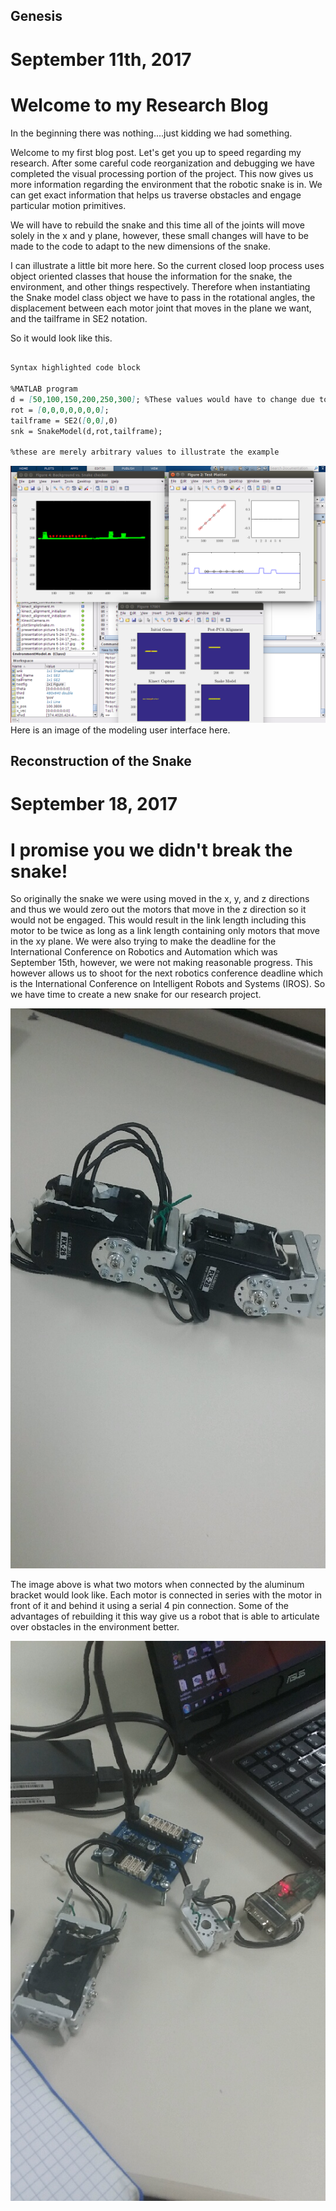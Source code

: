 ## **Genesis**
# September 11th, 2017
# Welcome to my Research Blog
In the beginning there was nothing....just kidding we had something.

Welcome to my first blog post. Let's get you up to speed regarding my research. After some careful code reorganization and debugging we have completed the visual processing portion of the project. This now gives us more information regarding the environment that the robotic snake is in. We can get exact information that helps us traverse obstacles and engage particular motion primitives.

We will have to rebuild the snake and this time all of the joints will move solely in the x and y plane, however, these small changes will have to be made to the code to adapt to the new dimensions of the snake.

I can illustrate a little bit more here. So the current closed loop process uses object oriented classes that house the information for the snake, the environment, and other things respectively. Therefore when instantiating the Snake model class object we have to pass in the rotational angles, the displacement between each motor joint that moves in the plane we want, and the tailframe in SE2 notation.

So it would look like this.

```markdown

Syntax highlighted code block

%MATLAB program
d = [50,100,150,200,250,300]; %These values would have to change due to the new displacement.  
rot = [0,0,0,0,0,0,0];
tailframe = SE2([0,0],0)
snk = SnakeModel(d,rot,tailframe);

%these are merely arbitrary values to illustrate the example
```



![Image](pics/visual_modeler.png)
Here is an image of the modeling user interface here.


## **Reconstruction of the Snake**
# September 18, 2017
# I promise you we didn't break the snake!

So originally the snake we were using moved in the x, y, and z directions and thus we would zero out the motors that move in the z direction so it would not be engaged. This would result in the link length including this motor to be twice as long as a link length containing only motors that move in the xy plane. We were also trying to make the deadline for the International Conference on Robotics and Automation which was September 15th, however, we were not making reasonable progress. This however allows us to shoot for the next robotics conference deadline which is the International Conference on Intelligent Robots and Systems (IROS). So we have time to create a new snake for our research project.

![Image](pics/2_motor_setup_with_bracket.jpg)

The image above is what two motors when connected by the aluminum bracket would look like. Each motor is connected in series with the motor in front of it and behind it using a serial 4 pin connection. Some of the advantages of rebuilding it this way give us a robot that is able to articulate over obstacles in the environment better.

![Image](pics/Motor_ID_configuration_setup.jpg)
